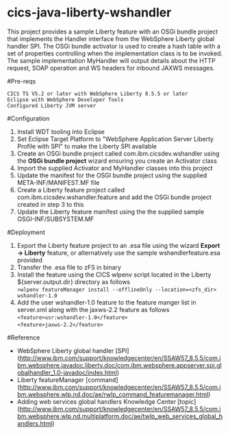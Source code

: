 # cics-java-liberty-wshandler

This project provides a sample Liberty feature with an OSGi bundle project that implements the Handler interface from the WebSphere
Liberty global handler SPI.
The OSGi bundle activator is used to create a hash table with a set of properties controlling when the implementation class is to be invoked.
The sample implementation MyHandler will output details about the HTTP request, SOAP operation and WS headers for inbound JAXWS messages.


#Pre-reqs

    CICS TS V5.2 or later with WebSphere Liberty 8.5.5 or later
    Eclipse with WebSphere Developer Tools 
    Configured Liberty JVM server

#Configuration

1. Install WDT tooling into Eclipse
2. Set Eclipse Target Platform to "WebSphere Application Server Liberty Profile with SPI" to make the Liberty SPI available
3. Create an OSGi bundle project called com.ibm.cicsdev.wshandler using the **OSGi bundle project** wizard  ensuring you create an Activator class
4. Import the supplied Activator and MyHandler classes into this project
5. Update the manifest for the OSGI bundle project using the supplied META-INF/MANIFEST.MF file
6. Create a Liberty feature project called com.ibm.cicsdev.wshandler.feature and add the OSGi bundle project created in step 3 to this
7. Update the Liberty feature manifest using the the supplied sample OSGI-INF/SUBSYSTEM.MF 

#Deployment
1. Export the Liberty feature project to an .esa file using the wizard **Export -> Liberty** feature, or alternatively use the sample wshandlerfeature.esa
provided
2. Transfer the .esa file to zFS in binary
3. Install the feature using the CICS wlpenv script located in the Liberty ${server.output.dir} directory as follows  
     `>wlpenv featureManager install --offlineOnly --location=<zfs_dir> wshandler-1.0 `  
4. Add the user wshandler-1.0 feature to the feature manger list in server.xml along with the jaxws-2.2 feature as follows  
     `<feature>usr:wshandler-1.0</feature> `    
     `<feature>jaxws-2.2</feature> `
  


#Reference

* WebSphere Liberty global handler [SPI] (http://www.ibm.com/support/knowledgecenter/en/SSAW57_8.5.5/com.ibm.websphere.javadoc.liberty.doc/com.ibm.websphere.appserver.spi.globalhandler_1.0-javadoc/index.html)
* Liberty featureManager [command] (http://www.ibm.com/support/knowledgecenter/en/SSAW57_8.5.5/com.ibm.websphere.wlp.nd.doc/ae/rwlp_command_featuremanager.html)
* Adding web services global handlers Knowledge Center [topic] (http://www.ibm.com/support/knowledgecenter/en/SSAW57_8.5.5/com.ibm.websphere.wlp.nd.multiplatform.doc/ae/twlp_web_services_global_handlers.html)



